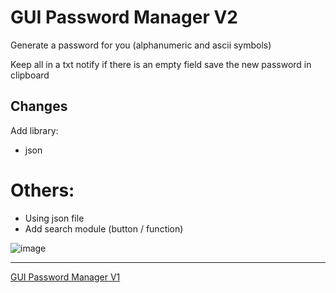 # GUI Password Manager V2

Generate a password for you (alphanumeric and ascii symbols)

Keep all in a txt
notify if there is an empty field
save the new password in clipboard

## Changes
Add library:
- json

# Others:
- Using json file 
- Add search module (button / function)

![image](https://user-images.githubusercontent.com/94363566/179887695-bf3d973b-f684-486d-9097-7d0f72ab71e6.png)


---

[GUI Password Manager V1](https://github.com/VincentGarc/GUI_Password_Manager)
